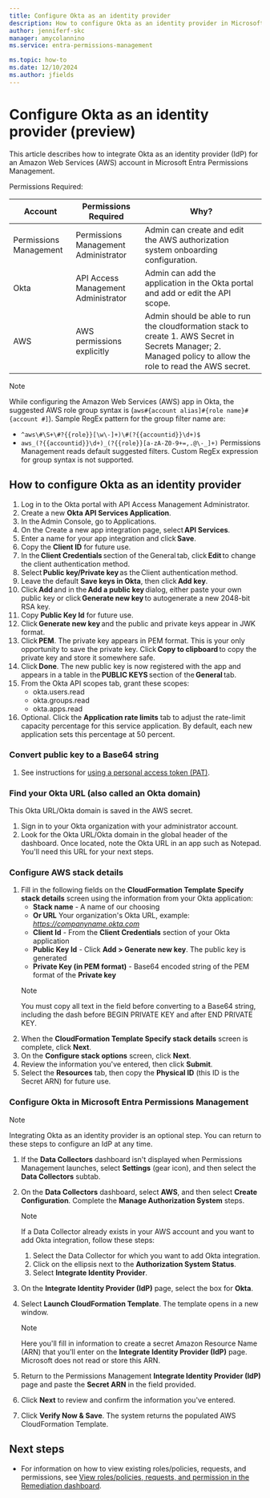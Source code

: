 ```yaml
---
title: Configure Okta as an identity provider
description: How to configure Okta as an identity provider in Microsoft Entra Permissions Management.
author: jenniferf-skc
manager: amycolannino
ms.service: entra-permissions-management

ms.topic: how-to
ms.date: 12/10/2024
ms.author: jfields
---
```


# Configure Okta as an identity provider (preview)

This article describes how to integrate Okta as an identity provider (IdP) for an Amazon Web Services (AWS) account in Microsoft Entra Permissions Management. 

Permissions Required:


| **Account**                  | **Permissions Required**                                         |**Why?**                   |
|-----------------------|-----------------------------------------------------|---------------------------------|
| Permissions Management   | Permissions Management Administrator     | Admin can create and edit the AWS authorization system onboarding configuration.   | 
| Okta                 | API Access Management Administrator     | Admin can add the application in the Okta portal and add or edit the API scope.    |
| AWS   | AWS permissions explicitly     |  Admin should be able to run the cloudformation stack to create  1. AWS Secret in Secrets Manager; 2. Managed policy to allow the role to read the AWS secret. | 

> [!NOTE]
> While configuring the Amazon Web Services (AWS) app in Okta, the suggested AWS role group syntax is (```aws#{account alias]#{role name}#{account #]```).
> Sample RegEx pattern for the group filter name are:
> - ```^aws\#\S+\#?{{role}}[\w\-]+)\#(?{{accountid}}\d+)$```
> - ```aws_(?{{accountid}}\d+)_(?{{role}}[a-zA-Z0-9+=,.@\-_]+)```
> Permissions Management reads default suggested filters. Custom RegEx expression for group syntax is not supported.

## How to configure Okta as an identity provider

1. Log in to the Okta portal with API Access Management Administrator. 
2. Create a new **Okta API Services Application**. 
3. In the Admin Console, go to Applications. 
4. On the Create a new app integration page, select **API Services**.
5. Enter a name for your app integration and click **Save**. 
6. Copy the **Client ID** for future use.  
7. In the **Client Credentials** section of the General tab, click **Edit** to change the client authentication method. 
8. Select **Public key/Private key** as the Client authentication method. 
9. Leave the default **Save keys in Okta**, then click **Add key**. 
10. Click **Add** and in the **Add a public key** dialog, either paste your own public key or click **Generate new key** to autogenerate a new 2048-bit RSA key. 
11. Copy **Public Key Id** for future use.  
12. Click **Generate new key** and the public and private keys appear in JWK format. 
13. Click **PEM**. The private key appears in PEM format. 
    This is your only opportunity to save the private key. Click **Copy to clipboard** to copy the private key and store it somewhere safe. 
14. Click **Done**. The new public key is now registered with the app and appears in a table in the **PUBLIC KEYS** section of the **General** tab. 
15. From the Okta API scopes tab, grant these scopes:
    - okta.users.read
    - okta.groups.read
    - okta.apps.read
16. Optional. Click the **Application rate limits** tab to adjust the rate-limit capacity percentage for this service application. By default, each new application sets this percentage at 50 percent. 

### Convert public key to a Base64 string

1. See instructions for [using a personal access token (PAT)](https://go.microsoft.com/fwlink/?linkid=2249174).

### Find your Okta URL (also called an Okta domain)

This Okta URL/Okta domain is saved in the AWS secret.

1. Sign in to your Okta organization with your administrator account.
2. Look for the Okta URL/Okta domain in the global header of the dashboard. 
Once located, note the Okta URL in an app such as Notepad. You'll need this URL for your next steps. 

### Configure AWS stack details

1. Fill in the following fields on the **CloudFormation Template Specify stack details** screen using the information from your Okta application:
    - **Stack name** - A name of our choosing
    - **Or URL** Your organization's Okta URL, example: *https://companyname.okta.com*
    - **Client Id** - From the **Client Credentials** section of your Okta application
    - **Public Key Id** - Click **Add > Generate new key**. The public key is generated 
    - **Private Key (in PEM format)** - Base64 encoded string of the PEM format of the **Private key**
     > [!NOTE]
     > You must copy all text in the field before converting to a Base64 string, including the dash before BEGIN PRIVATE KEY and after END PRIVATE KEY.
2. When the **CloudFormation Template Specify stack details** screen is complete, click **Next**.
3. On the **Configure stack options** screen, click **Next**.
4. Review the information you've entered, then click **Submit**.
5. Select the **Resources** tab, then copy the **Physical ID** (this ID is the Secret ARN) for future use.

### Configure Okta in Microsoft Entra Permissions Management

> [!NOTE]
> Integrating Okta as an identity provider is an optional step. You can return to these steps to configure an IdP at any time. 

1. If the **Data Collectors** dashboard isn't displayed when Permissions Management launches, select **Settings** (gear icon), and then select the **Data Collectors** subtab.
2. On the **Data Collectors** dashboard, select **AWS**, and then select **Create Configuration**.
    Complete the **Manage Authorization System** steps.
    > [!NOTE]
    > If a Data Collector already exists in your AWS account and you want to add Okta integration, follow these steps:
    >  1. Select the Data Collector for which you want to add Okta integration.
    >  1. Click on the ellipsis next to the **Authorization System Status**.
    >  1. Select **Integrate Identity Provider**.

3. On the **Integrate Identity Provider (IdP)** page, select the box for **Okta**.
4. Select **Launch CloudFormation Template**. The template opens in a new window.
   > [!NOTE]
   > Here you'll fill in information to create a secret Amazon Resource Name (ARN) that you'll enter on the **Integrate Identity Provider (IdP)** page. Microsoft does not read or store this ARN.
5. Return to the Permissions Management **Integrate Identity Provider (IdP)** page and paste the **Secret ARN** in the field provided.
6. Click **Next** to review and confirm the information you've entered.
7. Click **Verify Now & Save**.
   The system returns the populated AWS CloudFormation Template. 

## Next steps

- For information on how to view existing roles/policies, requests, and permissions, see [View roles/policies, requests, and permission in the Remediation dashboard](ui-remediation.md).
